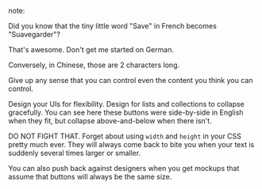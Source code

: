 note:

Did you know that the tiny little word "Save" in French becomes "Suavegarder"?

That's awesome. Don't get me started on German.

Conversely, in Chinese, those are 2 characters long.

Give up any sense that you can control even the content you think you can control.

Design your UIs for flexibility. Design for lists and collections to collapse gracefully. You can see here these buttons were side-by-side in English when they fit, but collapse above-and-below when there isn't.

DO NOT FIGHT THAT. Forget about using `width` and `height` in your CSS pretty much ever. They will always come back to bite you when your text is suddenly several times larger or smaller.

You can also push back against designers when you get mockups that assume that buttons will always be the same size.
